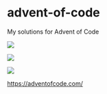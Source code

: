 # advent-of-code
My solutions for Advent of Code

![](https://img.shields.io/badge/day%20📅-3-blue)

![](https://img.shields.io/badge/stars%20⭐-4-yellow)

![](https://img.shields.io/badge/days%20completed-2-red)

https://adventofcode.com/
